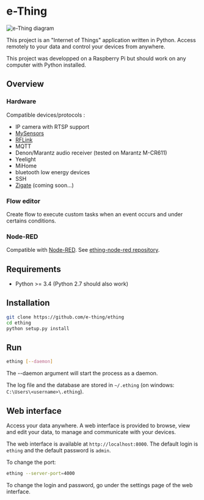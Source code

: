e-Thing
=======


![e-Thing diagram](https://cloud.githubusercontent.com/assets/17341216/17180858/1fce5e54-541e-11e6-8e0a-09cc853e4e93.png)

This project is an "Internet of Things" application written in Python.
Access remotely to your data and control your devices from anywhere.

This project was developped on a Raspberry Pi but should work on any computer with Python installed.


## Overview


### Hardware

Compatible devices/protocols :

- IP camera with RTSP support
- [MySensors](//www.mysensors.org)
- [RFLink](//rflink.nl)
- MQTT
- Denon/Marantz audio receiver (tested on Marantz M-CR611)
- Yeelight
- MiHome
- bluetooth low energy devices
- SSH
- [Zigate](//zigate.fr) (coming soon...)

### Flow editor

Create flow to execute custom tasks when an event occurs and under certains conditions.


### Node-RED

Compatible with [Node-RED](//nodered.org). 
See [ething-node-red repository](//github.com/e-thing/ething-node-red).



## Requirements

 - Python >= 3.4 (Python 2.7 should also work)

## Installation

```bash
git clone https://github.com/e-thing/ething
cd ething
python setup.py install
```


## Run

```bash
ething [--daemon]
```

The --daemon argument will start the process as a daemon.

The log file and the database are stored in `~/.ething` (on windows: `C:\Users\<username>\.ething`).


## Web interface

Access your data anywhere. A web interface is provided to browse, view and edit your data, to manage and communicate with your devices.

The web interface is available at `http://localhost:8000`. The default login is `ething` and the default password is `admin`.

To change the port:

```bash
ething --server-port=4000
```

To change the login and password, go under the settings page of the web interface.
